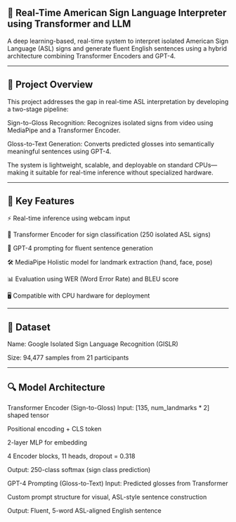 ## 🤟 Real-Time American Sign Language Interpreter using Transformer and LLM
A deep learning-based, real-time system to interpret isolated American Sign Language (ASL) signs and generate fluent English sentences using a hybrid architecture combining Transformer Encoders and GPT-4.

---

## 📌 Project Overview
This project addresses the gap in real-time ASL interpretation by developing a two-stage pipeline:

Sign-to-Gloss Recognition: Recognizes isolated signs from video using MediaPipe and a Transformer Encoder.

Gloss-to-Text Generation: Converts predicted glosses into semantically meaningful sentences using GPT-4.

The system is lightweight, scalable, and deployable on standard CPUs—making it suitable for real-time inference without specialized hardware.

---

## 🧠 Key Features
⚡ Real-time inference using webcam input

🎯 Transformer Encoder for sign classification (250 isolated ASL signs)

🧾 GPT-4 prompting for fluent sentence generation

🛠️ MediaPipe Holistic model for landmark extraction (hand, face, pose)

📊 Evaluation using WER (Word Error Rate) and BLEU score

🖥️ Compatible with CPU hardware for deployment

---

## 📂 Dataset
Name: Google Isolated Sign Language Recognition (GISLR)

Size: 94,477 samples from 21 participants

---

## 🔍 Model Architecture
Transformer Encoder (Sign-to-Gloss)
Input: [135, num_landmarks * 2] shaped tensor

Positional encoding + CLS token

2-layer MLP for embedding

4 Encoder blocks, 11 heads, dropout = 0.318

Output: 250-class softmax (sign class prediction)

GPT-4 Prompting (Gloss-to-Text)
Input: Predicted glosses from Transformer

Custom prompt structure for visual, ASL-style sentence construction

Output: Fluent, 5-word ASL-aligned English sentence

